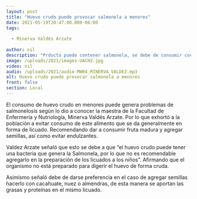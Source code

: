 ```yaml
---
layout: post
title: "Huevo crudo puede provocar salmonela a menores"
date: 2021-05-19T20:47:00.000-06:00
tags:
  
  - Minerva Valdés Arzate
  
author: nil
description: "Prducto puede contener salmonela, se debe de consumir cocinado."
image: /uploads/2021/images-UACH2.jpg
video: nil
audio: /uploads/2021/audio-MW04_MINERVA_VALDEZ.mp3
alt: Huevo crudo puede provocar salmonela a menores
front: false
section: Local
---
```


El consumo de huevo crudo en menores puede genera problemas de salmonelosis según lo dio a conocer la maestra de la Facultad de Enfermería y Nutriología, Minerva Valdés Arzate. Por lo que exhortó a la población a evitar consumo de este alimento que se da generalmente en forma de licuado. Recomendando dar a consumir fruta madura y agregar semillas, así como evitar endulzantes.

Valdez Arzate señaló que esto se debe a que “el huevo crudo puede tener una bacteria que genera la Salmonela, por lo que no es recomendable agregarlo en la preparación de los licuados a los niños”. Afirmando que el organismo no está preparado para digerir el huevo de forma cruda.

Asimismo señaló debe de darse preferencia en el caso de agregar semillas hacerlo con cacahuate, nuez o almendras, de esta manera se aportan las grasas y proteínas en el mismo licuado. 
